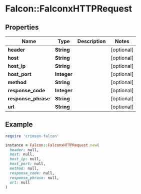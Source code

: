 # Falcon::FalconxHTTPRequest

## Properties

| Name | Type | Description | Notes |
| ---- | ---- | ----------- | ----- |
| **header** | **String** |  | [optional] |
| **host** | **String** |  | [optional] |
| **host_ip** | **String** |  | [optional] |
| **host_port** | **Integer** |  | [optional] |
| **method** | **String** |  | [optional] |
| **response_code** | **Integer** |  | [optional] |
| **response_phrase** | **String** |  | [optional] |
| **url** | **String** |  | [optional] |

## Example

```ruby
require 'crimson-falcon'

instance = Falcon::FalconxHTTPRequest.new(
  header: null,
  host: null,
  host_ip: null,
  host_port: null,
  method: null,
  response_code: null,
  response_phrase: null,
  url: null
)
```

